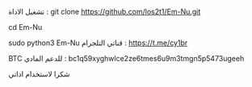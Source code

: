 تشغيل الاداة : 
git clone https://github.com/los2t1/Em-Nu.git

cd Em-Nu

sudo python3 Em-Nu
قناتي التلجرام : https://t.me/cy1br

BTC للدعم المادي : bc1q59xyghwlce2ze6tmes6u9m3tmgn5p5473ugeeh

شكرا لاستخدام اداتي
